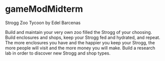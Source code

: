 # gameModMidterm

Strogg Zoo Tycoon
by Edel Barcenas

Build and maintain your very own zoo filled the Strogg of your choosing. 
Build enclosures and shops, keep your Strogg fed and hydrated, and repeat.
The more enclosures you have and the happier you keep your Strogg, the more people will visit and the more money you will make.
Build a research lab in order to discover new Strogg and shop types.

